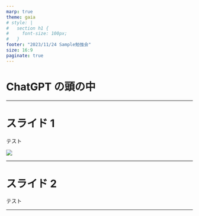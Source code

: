```yaml
---
marp: true
theme: gaia
# style: |
#   section h1 {
#     font-size: 100px;
#   }
footer: "2023/11/24 Sample勉強会"
size: 16:9
paginate: true
---
```


<!--
_class: lead
_footer: ""
_paginate: false
-->

# ChatGPT の頭の中

---

# スライド 1

テスト

![](me.png)

---

# スライド 2

テスト

---
